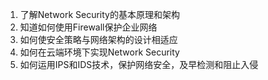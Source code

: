 

1. 了解Network Security的基本原理和架构
2. 知道如何使用Firewall保护企业网络
3. 如何使安全策略与网络架构的设计相适应
4. 如何在云端环境下实现Network Security
5. 如何运用IPS和IDS技术，保护网络安全，及早检测和阻止入侵